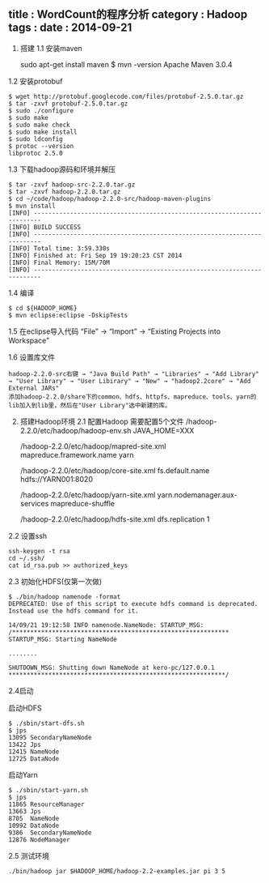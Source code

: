 title    : WordCount的程序分析
category : Hadoop
tags     : 
date     : 2014-09-21
---

1. 搭建
1.1 安装maven
	
	sudo apt-get install maven
	$ mvn -version
	Apache Maven 3.0.4

1.2 安装protobuf
	
	$ wget http://protobuf.googlecode.com/files/protobuf-2.5.0.tar.gz
	$ tar -zxvf protobuf-2.5.0.tar.gz
	$ sudo ./configure
	$ sudo make
	$ sudo make check
	$ sudo make install
	$ sudo ldconfig
	$ protoc --version
	libprotoc 2.5.0

1.3 下载hadoop源码和环境并解压
	
	$ tar -zxvf hadoop-src-2.2.0.tar.gz
	$ tar -zxvf hadoop-2.2.0.tar.gz
	$ cd ~/code/hadoop/hadoop-2.2.0-src/hadoop-maven-plugins
	$ mvn install
	[INFO] ------------------------------------------------------------------------
	[INFO] BUILD SUCCESS
	[INFO] ------------------------------------------------------------------------
	[INFO] Total time: 3:59.330s
	[INFO] Finished at: Fri Sep 19 19:20:23 CST 2014
	[INFO] Final Memory: 15M/70M
	[INFO] ------------------------------------------------------------------------

1.4 编译
	
	$ cd ${HADOOP_HOME}
	$ mvn eclipse:eclipse -DskipTests

1.5 在eclipse导入代码
	“File” → “Import” → “Existing Projects into Workspace”

1.6 设置库文件

	hadoop-2.2.0-src右键 → "Java Build Path" → "Libraries" → "Add Library" → "User Library" → "User Libirary" → "New" → "hadoop2.2core" → "Add External JARs"
	添加hadoop-2.2.0/share下的common、hdfs、httpfs、mapreduce、tools、yarn的lib加入到lib里，然后在"User Library"选中新建的库。

2. 搭建Hadoop环境
2.1 配置Hadoop
需要配置5个文件
	/hadoop-2.2.0/etc/hadoop/hadoop-env.sh
	JAVA_HOME=XXX

	/hadoop-2.2.0/etc/hadoop/mapred-site.xml
	<property>
	<name>mapreduce.framework.name</name>
	<value>yarn</value>
	</property>

	/hadoop-2.2.0/etc/hadoop/core-site.xml
	<property>
	<name>fs.default.name</name>
	<value>hdfs://YARN001:8020</value>
	</property>

	/hadoop-2.2.0/etc/hadoop/yarn-site.xml
	<property>
	<name>yarn.nodemanager.aux-services</name>
	<value>mapreduce-shuffle</value>
	</property>

	/hadoop-2.2.0/etc/hadoop/hdfs-site.xml
	<property>
	<name>dfs.replication</name>
	<value>1</value>
	</property>

2.2 设置ssh

	ssh-keygen -t rsa
	cd ~/.ssh/
	cat id_rsa.pub >> authorized_keys

2.3 初始化HDFS(仅第一次做)

	$ ./bin/hadoop namenode -format
	DEPRECATED: Use of this script to execute hdfs command is deprecated.
	Instead use the hdfs command for it.

	14/09/21 19:12:58 INFO namenode.NameNode: STARTUP_MSG:
	/************************************************************
	STARTUP_MSG: Starting NameNode

	........

	SHUTDOWN_MSG: Shutting down NameNode at kero-pc/127.0.0.1
	************************************************************/

2.4启动

启动HDFS

	$ ./sbin/start-dfs.sh
	$ jps
	13095 SecondaryNameNode
	13422 Jps
	12415 NameNode
	12725 DataNode

启动Yarn

	$ ./sbin/start-yarn.sh
	$ jps
	11865 ResourceManager
	13663 Jps
	8705  NameNode
	10992 DataNode
	9386  SecondaryNameNode
	12876 NodeManager

2.5 测试环境

	./bin/hadoop jar $HADOOP_HOME/hadoop-2.2-examples.jar pi 3 5 

